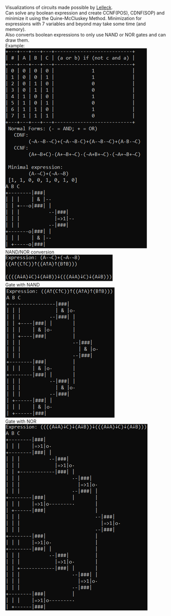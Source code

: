 Visualizations of circuits made possible by [Lelleck](https://github.com/Lelleck). <br/>
Can solve any boolean expression and create CCNF(POS), CDNF(SOP) and minimize it using the Quine-McCluskey Method.
Minimization for expressions with 7 variables and beyond may take some time (and memory).<br />
Also converts boolean expressions to only use NAND or NOR gates and can draw them. <br />
Example:<br />
![example1](https://github.com/MaxWolf-01/TruthTabler/blob/master/example1.png)
<br />
NAND/NOR conversion<br />
![example2](https://github.com/MaxWolf-01/TruthTabler/blob/master/example2.png)
<br />
Gate with NAND<br />
![example3](https://github.com/MaxWolf-01/TruthTabler/blob/master/example3.png)
<br />
Gate with NOR<br />
![example4](https://github.com/MaxWolf-01/TruthTabler/blob/master/example4.png)
